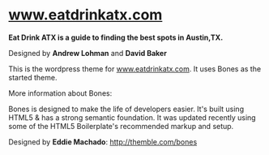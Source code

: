 # www.eatdrinkatx.com
__Eat Drink ATX is a guide to finding the best spots in Austin,TX.__

Designed by **Andrew Lohman** and **David Baker**

This is the wordpress theme for www.eatdrinkatx.com. It uses Bones as the
started theme.

More information about Bones:

Bones is designed to make the life of developers easier. It's built
using HTML5 & has a strong semantic foundation. It was updated recently
using some of the HTML5 Boilerplate's recommended markup and setup.

Designed by **Eddie Machado**: http://themble.com/bones
